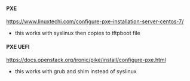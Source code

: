 
#### PXE 
 https://www.linuxtechi.com/configure-pxe-installation-server-centos-7/
- this works with syslinux then copies to tftpboot file
#### PXE UEFI
 https://docs.openstack.org/ironic/pike/install/configure-pxe.html
- this works with grub and shim instead of syslinux
